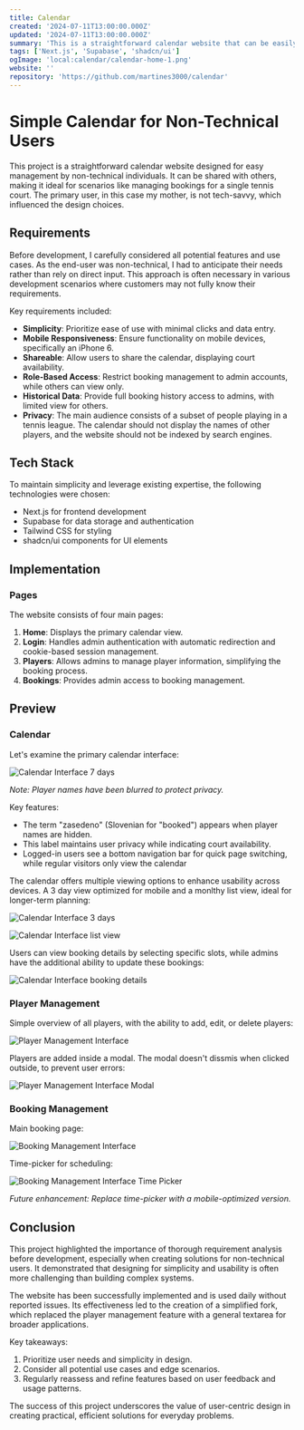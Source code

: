 ```yaml
---
title: Calendar
created: '2024-07-11T13:00:00.000Z'
updated: '2024-07-11T13:00:00.000Z'
summary: 'This is a straightforward calendar website that can be easily managed by non-technical individuals and shared with others.'
tags: ['Next.js', 'Supabase', 'shadcn/ui']
ogImage: 'local:calendar/calendar-home-1.png'
website: ''
repository: 'https://github.com/martines3000/calendar'
---
```


# Simple Calendar for Non-Technical Users

This project is a straightforward calendar website designed for easy management by non-technical individuals. It can be shared with others, making it ideal for scenarios like managing bookings for a single tennis court. The primary user, in this case my mother, is not tech-savvy, which influenced the design choices.

## Requirements

Before development, I carefully considered all potential features and use cases. As the end-user was non-technical, I had to anticipate their needs rather than rely on direct input. This approach is often necessary in various development scenarios where customers may not fully know their requirements.

Key requirements included:

- **Simplicity**: Prioritize ease of use with minimal clicks and data entry.
- **Mobile Responsiveness**: Ensure functionality on mobile devices, specifically an iPhone 6.
- **Shareable**: Allow users to share the calendar, displaying court availability.
- **Role-Based Access**: Restrict booking management to admin accounts, while others can view only.
- **Historical Data**: Provide full booking history access to admins, with limited view for others.
- **Privacy**: The main audience consists of a subset of people playing in a tennis league. The calendar should not display the names of other players, and the website should not be indexed by search engines.

## Tech Stack

To maintain simplicity and leverage existing expertise, the following technologies were chosen:

- Next.js for frontend development
- Supabase for data storage and authentication
- Tailwind CSS for styling
- shadcn/ui components for UI elements

## Implementation

### Pages

The website consists of four main pages:

1. **Home**: Displays the primary calendar view.
2. **Login**: Handles admin authentication with automatic redirection and cookie-based session management.
3. **Players**: Allows admins to manage player information, simplifying the booking process.
4. **Bookings**: Provides admin access to booking management.

## Preview

### Calendar

Let's examine the primary calendar interface:

![Calendar Interface 7 days](/images/calendar/calendar-home-1.png)

*Note: Player names have been blurred to protect privacy.*

Key features:
- The term "zasedeno" (Slovenian for "booked") appears when player names are hidden.
- This label maintains user privacy while indicating court availability.
- Logged-in users see a bottom navigation bar for quick page switching, while regular visitors only view the calendar

The calendar offers multiple viewing options to enhance usability across devices. A 3 day view optimized for mobile and a monlthy list view, ideal for longer-term planning:

![Calendar Interface 3 days](/images/calendar/calendar-home-2.png)

![Calendar Interface list view](/images/calendar/calendar-home-3.png)

Users can view booking details by selecting specific slots, while admins have the additional ability to update these bookings:

![Calendar Interface booking details](/images/calendar/calendar-home-4.png)


### Player Management

Simple overview of all players, with the ability to add, edit, or delete players:

![Player Management Interface](/images/calendar/calendar-players-1.png)

Players are added inside a modal. The modal doesn't dissmis when clicked outside, to prevent user errors:

![Player Management Interface Modal](/images/calendar/calendar-players-2.png)

### Booking Management

Main booking page:

![Booking Management Interface](/images/calendar/calendar-booking-1.png)

Time-picker for scheduling:

![Booking Management Interface Time Picker](/images/calendar/calendar-booking-2.png)

*Future enhancement: Replace time-picker with a mobile-optimized version.*


## Conclusion

This project highlighted the importance of thorough requirement analysis before development, especially when creating solutions for non-technical users. It demonstrated that designing for simplicity and usability is often more challenging than building complex systems.

The website has been successfully implemented and is used daily without reported issues. Its effectiveness led to the creation of a simplified fork, which replaced the player management feature with a general textarea for broader applications.

Key takeaways:
1. Prioritize user needs and simplicity in design.
2. Consider all potential use cases and edge scenarios.
3. Regularly reassess and refine features based on user feedback and usage patterns.

The success of this project underscores the value of user-centric design in creating practical, efficient solutions for everyday problems.
